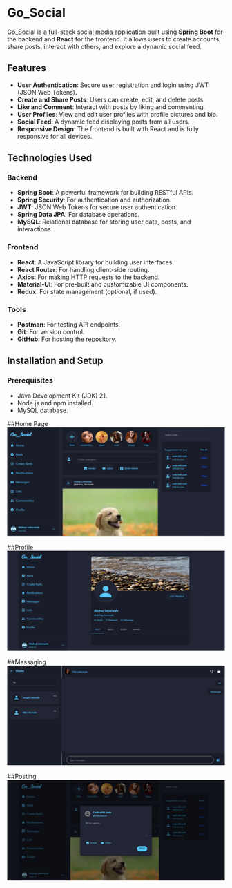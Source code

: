 # Go_Social

Go_Social is a full-stack social media application built using **Spring Boot** for the backend and **React** for the frontend. It allows users to create accounts, share posts, interact with others, and explore a dynamic social feed.

## Features

- **User Authentication**: Secure user registration and login using JWT (JSON Web Tokens).
- **Create and Share Posts**: Users can create, edit, and delete posts.
- **Like and Comment**: Interact with posts by liking and commenting.
- **User Profiles**: View and edit user profiles with profile pictures and bio.
- **Social Feed**: A dynamic feed displaying posts from all users.
- **Responsive Design**: The frontend is built with React and is fully responsive for all devices.

## Technologies Used

### Backend
- **Spring Boot**: A powerful framework for building RESTful APIs.
- **Spring Security**: For authentication and authorization.
- **JWT**: JSON Web Tokens for secure user authentication.
- **Spring Data JPA**: For database operations.
- **MySQL**: Relational database for storing user data, posts, and interactions.

### Frontend
- **React**: A JavaScript library for building user interfaces.
- **React Router**: For handling client-side routing.
- **Axios**: For making HTTP requests to the backend.
- **Material-UI**: For pre-built and customizable UI components.
- **Redux**: For state management (optional, if used).

### Tools
- **Postman**: For testing API endpoints.
- **Git**: For version control.
- **GitHub**: For hosting the repository.

## Installation and Setup

### Prerequisites
- Java Development Kit (JDK) 21.
- Node.js and npm installed.
- MySQL database.

##Home Page
  ![Alt Text](/Home.png)

##Profile
  ![Alt Text](/profile.png)

##Massaging
  ![Alt Text](/Massage.png)

##Posting
    ![Alt Text](/Post.png)
